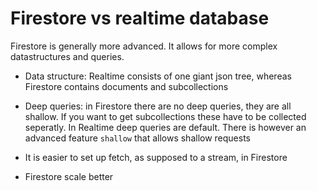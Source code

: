 # Firestore vs realtime database

Firestore is generally more advanced. It allows for more complex datastructures and queries.

* Data structure: Realtime consists of one giant json tree, whereas Firestore contains documents and subcollections

* Deep queries: in Firestore there are no deep queries, they are all shallow. If you want to get subcollections these have to be collected seperatly. In Realtime deep queries are default. There is however an advanced feature `shallow` that allows shallow requests

* It is easier to set up fetch, as supposed to a stream, in Firestore

* Firestore scale better
